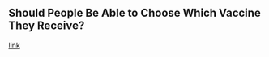 ## Should People Be Able to Choose Which Vaccine They Receive?

[link](https://www.psychologytoday.com/intl/blog/standing-strong/202102/should-people-be-able-choose-which-vaccine-they-receive)
